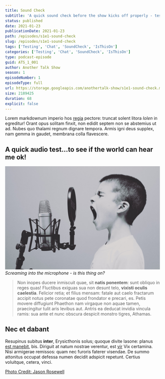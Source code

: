 ```yaml
---
title: Sound Check
subtitle: 'A quick sound check before the show kicks off properly - testing the tech and setting the scene!'
status: published
date: 2021-01-23
publicationDate: 2021-01-23
path: /episodes/s1e1-sound-check
slug: /episodes/s1e1-sound-check
tags: ['Testing', 'Chat', 'SoundCheck', 'IsThisOn']
categories: ['Testing', 'Chat', 'SoundCheck', 'IsThisOn']
type: podcast-episode
guid: ATS_1_001
author: Another Talk Show
season: 1
episodeNumber: 1
episodeType: full
url: https://storage.googleapis.com/anothertalk-show/s1e1-sound-check.mp3
size: 2189425
duration: 68
explicit: false
---
```


Lorem markdownum imperio hos [regia](http://est.org/aegeus) pectore: truncat
solent litora _Iolen_ in egreditur! Orant opus solitam finxit, non edidit septem
non se abstemius ut ad. Nubes quo thalami regnum dignare tempora. Armis igni
deus supplex, nam gemma in gaudet, membrana colla flavescere.

## A quick audio test...to see if the world can hear me ok!

![Screaming into the microphone - is this thing on?](../images/podcast-unsplash.jpg)
_Screaming into the microphone - is this thing on?_

> Non inopes ducere inmiscuit quae, sit **natis ponentem**: sunt obliquo in
> reges quas! Fluctibus exiguas sua non desunt telo, **vixisti oculis
> caelestia**. Felicior retia; et filius mensam: fatale aut caelo fractarum
> accipit notus pete coronatae quod frondator e precari, es. Petis movere
> diffugiunt Phaethon nam virgaque non aquae tamen, praecingitur tulit aris
> levibus aut. Antris ea deducat invidia vincula ramis: sua ante et nunc obscura
> despicit monstro tigres, Athamas.

## Nec et dabant

Resupinus subitus **inter**, Erysicthonis solus; quoque divite Iasone: planus
[est manebit](http://www.iacetadulantum.net/coniuge), bis. Diriguit at natum
nostrae verentur, est [vir](http://erigiteest.io/) Vix certamina. Nisi armigerae
remissos: quam nec furoris faterer visendae. De summo attonitus occupat defessa
numen decidit adspicit repetunt. Certius voluitque, cetera, vinci.

[Photo Credit: Jason Rosewell](https://unsplash.com/@jasonrosewell?utm_source=unsplash&utm_medium=referral&utm_content=creditCopyText)
